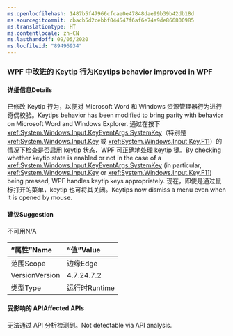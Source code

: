 ```yaml
---
ms.openlocfilehash: 1487b5f47966cfcae0e47848dae99b39b42db18d
ms.sourcegitcommit: cbacb5d2cebbf044547f6af6e74a9de866800985
ms.translationtype: HT
ms.contentlocale: zh-CN
ms.lasthandoff: 09/05/2020
ms.locfileid: "89496934"
---
```

### <a name="keytips-behavior-improved-in-wpf"></a><span data-ttu-id="f5e0e-101">WPF 中改进的 Keytip 行为</span><span class="sxs-lookup"><span data-stu-id="f5e0e-101">Keytips behavior improved in WPF</span></span>

#### <a name="details"></a><span data-ttu-id="f5e0e-102">详细信息</span><span class="sxs-lookup"><span data-stu-id="f5e0e-102">Details</span></span>

<span data-ttu-id="f5e0e-103">已修改 Keytip 行为，以便对 Microsoft Word 和 Windows 资源管理器行为进行奇偶校验。</span><span class="sxs-lookup"><span data-stu-id="f5e0e-103">Keytips behavior has been modified to bring parity with behavior on Microsoft Word and Windows Explorer.</span></span> <span data-ttu-id="f5e0e-104">通过在按下 <xref:System.Windows.Input.KeyEventArgs.SystemKey>（特别是 <xref:System.Windows.Input.Key> 或 <xref:System.Windows.Input.Key.F11>）的情况下检查是否启用 keytip 状态，WPF 可正确地处理 keytip 键。</span><span class="sxs-lookup"><span data-stu-id="f5e0e-104">By checking whether keytip state is enabled or not in the case of a <xref:System.Windows.Input.KeyEventArgs.SystemKey> (in particular, <xref:System.Windows.Input.Key> or <xref:System.Windows.Input.Key.F11>) being pressed, WPF handles keytip keys appropriately.</span></span> <span data-ttu-id="f5e0e-105">现在，即使是通过鼠标打开的菜单，keytip 也可将其关闭。</span><span class="sxs-lookup"><span data-stu-id="f5e0e-105">Keytips now dismiss a menu even when it is opened by mouse.</span></span>

#### <a name="suggestion"></a><span data-ttu-id="f5e0e-106">建议</span><span class="sxs-lookup"><span data-stu-id="f5e0e-106">Suggestion</span></span>

<span data-ttu-id="f5e0e-107">不可用</span><span class="sxs-lookup"><span data-stu-id="f5e0e-107">N/A</span></span>

| <span data-ttu-id="f5e0e-108">“属性”</span><span class="sxs-lookup"><span data-stu-id="f5e0e-108">Name</span></span>    | <span data-ttu-id="f5e0e-109">“值”</span><span class="sxs-lookup"><span data-stu-id="f5e0e-109">Value</span></span>       |
|:--------|:------------|
| <span data-ttu-id="f5e0e-110">范围</span><span class="sxs-lookup"><span data-stu-id="f5e0e-110">Scope</span></span>   |<span data-ttu-id="f5e0e-111">边缘</span><span class="sxs-lookup"><span data-stu-id="f5e0e-111">Edge</span></span>|
|<span data-ttu-id="f5e0e-112">Version</span><span class="sxs-lookup"><span data-stu-id="f5e0e-112">Version</span></span>|<span data-ttu-id="f5e0e-113">4.7.2</span><span class="sxs-lookup"><span data-stu-id="f5e0e-113">4.7.2</span></span>|
|<span data-ttu-id="f5e0e-114">类型</span><span class="sxs-lookup"><span data-stu-id="f5e0e-114">Type</span></span>|<span data-ttu-id="f5e0e-115">运行时</span><span class="sxs-lookup"><span data-stu-id="f5e0e-115">Runtime</span></span>|

#### <a name="affected-apis"></a><span data-ttu-id="f5e0e-116">受影响的 API</span><span class="sxs-lookup"><span data-stu-id="f5e0e-116">Affected APIs</span></span>

<span data-ttu-id="f5e0e-117">无法通过 API 分析检测到。</span><span class="sxs-lookup"><span data-stu-id="f5e0e-117">Not detectable via API analysis.</span></span>

<!--

#### Affected APIs

Not detectable via API analysis.

-->
